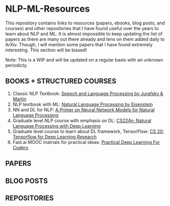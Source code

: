 # NLP-ML-Resources

This repository contains links to resources (papers, ebooks, blog posts, and courses) and other repositories that I have found useful over the years to learn about NLP and ML. 
It is almost impossible to keep updating the list of papers as there are many out there already and tens on them added daily to ArXiv. Though, I will mention some papers that I have found extremely interesting. This section will be biased!

Note: This is a WIP and will be updated on a regular basis with an unknown periodicty. 

## BOOKS + STRUCTURED COURSES

1. Classic NLP Textbook: [Speech and Language Processing by Jurafsky & Martin](https://web.stanford.edu/~jurafsky/slp3/)
2. NLP textbook with ML: [Natural Language Processing by Eisenstein](https://github.com/jacobeisenstein/gt-nlp-class/blob/master/notes/eisenstein-nlp-notes.pdf)
3. NN and DL for NLP: [A Primer on Neural Network Models for Natural Language Processing](http://u.cs.biu.ac.il/~yogo/nnlp.pdf)
4. Graduate level NLP course with emphasis on DL: [CS224n: Natural Language Processing with Deep Learning](http://web.stanford.edu/class/cs224n/syllabus.html)
5. Graduate level course to learn about DL framework, TensorFlow: [CS 20: Tensorflow for Deep Learning Research](http://web.stanford.edu/class/cs20si/syllabus.html)
6. Fast.ai MOOC matrials for practical ideas: [Practical Deep Learning For Coders](http://course.fast.ai/)

## PAPERS


## BLOG POSTS


## REPOSITORIES


